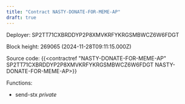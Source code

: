 ```yaml
---
title: "Contract NASTY-DONATE-FOR-MEME-AP"
draft: true
---
```

Deployer: SP2TT71CXBRDDYP2P8XMVKRFYKRGSMBWCZ6W6FDGT


 



Block height: 269065 (2024-11-28T09:11:15.000Z)

Source code: {{<contractref "NASTY-DONATE-FOR-MEME-AP" SP2TT71CXBRDDYP2P8XMVKRFYKRGSMBWCZ6W6FDGT NASTY-DONATE-FOR-MEME-AP>}}

Functions:

* send-stx _private_
